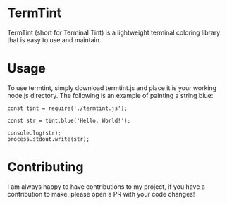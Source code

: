 # TermTint
TermTint (short for Terminal Tint) is a lightweight terminal coloring library that is easy to use and maintain.

# Usage
To use termtint, simply download termtint.js and place it is your working node.js directory. 
The following is an example of painting a string blue:
```
const tint = require('./termtint.js');

const str = tint.blue('Hello, World!');

console.log(str);
process.stdout.write(str);
```

# Contributing 
I am always happy to have contributions to my project, if you have a contribution to make, please open a PR with your code changes! 
